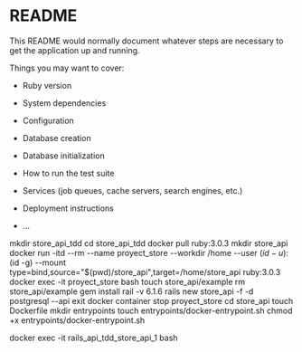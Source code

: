 # README

This README would normally document whatever steps are necessary to get the
application up and running.

Things you may want to cover:

* Ruby version

* System dependencies

* Configuration

* Database creation

* Database initialization

* How to run the test suite

* Services (job queues, cache servers, search engines, etc.)

* Deployment instructions

* ...

mkdir store_api_tdd
cd store_api_tdd
docker pull ruby:3.0.3
mkdir store_api
docker run -itd --rm --name proyect_store --workdir /home --user $(id -u):$(id -g) --mount type=bind,source="$(pwd)/store_api",target=/home/store_api ruby:3.0.3
docker exec -it proyect_store bash
touch store_api/example
rm store_api/example
gem install rail -v 6.1.6
rails new store_api -f -d postgresql --api
exit
docker container stop proyect_store
cd store_api
touch Dockerfile
mkdir entrypoints
touch entrypoints/docker-entrypoint.sh
chmod +x entrypoints/docker-entrypoint.sh

docker exec -it rails_api_tdd_store_api_1 bash
